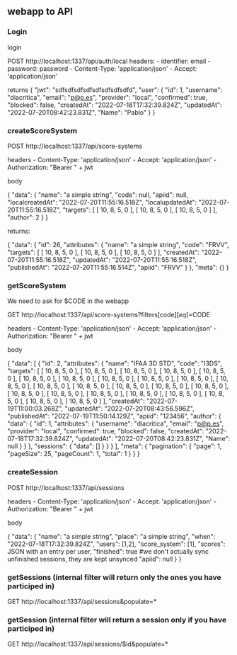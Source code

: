 ## webapp to API

### Login

login

POST
http://localhost:1337/api/auth/local
headers:
    - identifier: email
    - password: password
    - Content-Type: 'application/json'
    - Accept: 'application/json'

returns
{
    "jwt": "sdfsdfsdfsdfsdfsdfsdfsdfd",
    "user": {
        "id": 1,
        "username": "diacritica",
        "email": "p@p.es",
        "provider": "local",
        "confirmed": true,
        "blocked": false,
        "createdAt": "2022-07-18T17:32:39.824Z",
        "updatedAt": "2022-07-20T08:42:23.831Z",
        "Name": "Pablo"
    }
}

### createScoreSystem

POST http://localhost:1337/api/score-systems

headers
    - Content-Type: 'application/json'
    - Accept: 'application/json'
    - Authorization: "Bearer " + jwt

body

{
  "data": {
    "name": "a simple string",
    "code": null,
    "apiid": null,
    "localcreatedAt": "2022-07-20T11:55:16.518Z",
    "localupdatedAt": "2022-07-20T11:55:16.518Z",
    "targets": [
  [
    10,
    8,
    5,
    0
  ],
  [
    10,
    8,
    5,
    0
  ],
  [
    10,
    8,
    5,
    0
  ]
],
    "author": 2
    }
}

returns:

{
    "data": {
        "id": 26,
        "attributes": {
            "name": "a simple string",
            "code": "FRVV",
            "targets": [
                [
                    10,
                    8,
                    5,
                    0
                ],
                [
                    10,
                    8,
                    5,
                    0
                ],
                [
                    10,
                    8,
                    5,
                    0
                ]
                ],
            "createdAt": "2022-07-20T11:55:16.518Z",
            "updatedAt": "2022-07-20T11:55:16.518Z",
            "publishedAt": "2022-07-20T11:55:16.514Z",
            "apiid": "FRVV"
        }
    },
    "meta": {}
}

### getScoreSystem

We need to ask for $CODE in the webapp

GET http://localhost:1337/api/score-systems?filters[code][$eq]=$CODE

headers
    - Content-Type: 'application/json'
    - Accept: 'application/json'
    - Authorization: "Bearer " + jwt

body

{
    "data": [
        {
            "id": 2,
            "attributes": {
                "name": "IFAA 3D STD",
                "code": "I3DS",
                "targets": [
                    [
                        10,
                        8,
                        5,
                        0
                    ],
                    [
                        10,
                        8,
                        5,
                        0
                    ],
                    [
                        10,
                        8,
                        5,
                        0
                    ],
                    [
                        10,
                        8,
                        5,
                        0
                    ],
                    [
                        10,
                        8,
                        5,
                        0
                    ],
                    [
                        10,
                        8,
                        5,
                        0
                    ],
                    [
                        10,
                        8,
                        5,
                        0
                    ],
                    [
                        10,
                        8,
                        5,
                        0
                    ],
                    [
                        10,
                        8,
                        5,
                        0
                    ],
                    [
                        10,
                        8,
                        5,
                        0
                    ],
                    [
                        10,
                        8,
                        5,
                        0
                    ],
                    [
                        10,
                        8,
                        5,
                        0
                    ],
                    [
                        10,
                        8,
                        5,
                        0
                    ],
                    [
                        10,
                        8,
                        5,
                        0
                    ],
                    [
                        10,
                        8,
                        5,
                        0
                    ],
                    [
                        10,
                        8,
                        5,
                        0
                    ],
                    [
                        10,
                        8,
                        5,
                        0
                    ],
                    [
                        10,
                        8,
                        5,
                        0
                    ],
                    [
                        10,
                        8,
                        5,
                        0
                    ],
                    [
                        10,
                        8,
                        5,
                        0
                    ],
                    [
                        10,
                        8,
                        5,
                        0
                    ],
                    [
                        10,
                        8,
                        5,
                        0
                    ],
                    [
                        10,
                        8,
                        5,
                        0
                    ],
                    [
                        10,
                        8,
                        5,
                        0
                    ]
                ],
                "createdAt": "2022-07-19T11:00:03.268Z",
                "updatedAt": "2022-07-20T08:43:56.596Z",
                "publishedAt": "2022-07-19T11:50:14.129Z",
                "apiid": "123456",
                "author": {
                    "data": {
                        "id": 1,
                        "attributes": {
                            "username": "diacritica",
                            "email": "p@p.es",
                            "provider": "local",
                            "confirmed": true,
                            "blocked": false,
                            "createdAt": "2022-07-18T17:32:39.824Z",
                            "updatedAt": "2022-07-20T08:42:23.831Z",
                            "Name": null
                        }
                    }
                },
                "sessions": {
                    "data": []
                }
            }
        }
    ],
    "meta": {
        "pagination": {
            "page": 1,
            "pageSize": 25,
            "pageCount": 1,
            "total": 1
        }
    }
}

### createSession

POST http://localhost:1337/api/sessions

headers
    - Content-Type: 'application/json'
    - Accept: 'application/json'
    - Authorization: "Bearer " + jwt

body

{
  "data": {
    "name": "a simple string",
    "place": "a simple string",
    "when": "2022-07-18T17:32:39.824Z",
    "users": [1,2],
    "score_system": [1],
    "scores": JSON with an entry per user,
    "finished": true #we don't actually sync unfinished sessions, they are kept unsynced
    "apiid": null
    }
}

### getSessions (internal filter will return only the ones you have participed in)


GET http://localhost:1337/api/sessions&populate=*

### getSession (internal filter will return a session only if you have participed in)


GET http://localhost:1337/api/sessions/$id&populate=*
